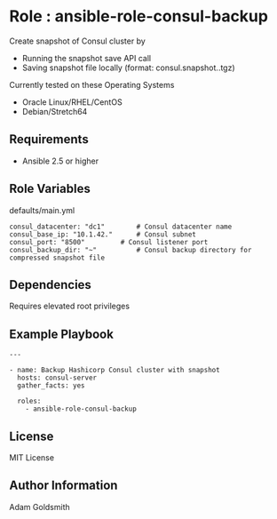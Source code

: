 Role : ansible-role-consul-backup
=================================

Create snapshot of Consul cluster by
* Running the snapshot save API call
* Saving snapshot file locally (format: consul.snapshot.<epoch>.tgz)

Currently tested on these Operating Systems
* Oracle Linux/RHEL/CentOS
* Debian/Stretch64

Requirements
------------

* Ansible 2.5 or higher

Role Variables
--------------

defaults/main.yml
```
consul_datacenter: "dc1"		# Consul datacenter name
consul_base_ip: "10.1.42."		# Consul subnet
consul_port: "8500"			# Consul listener port
consul_backup_dir: "~"			# Consul backup directory for compressed snapshot file
```

Dependencies
------------

Requires elevated root privileges

Example Playbook
----------------

```
---

- name: Backup Hashicorp Consul cluster with snapshot
  hosts: consul-server
  gather_facts: yes

  roles:
    - ansible-role-consul-backup
```

License
-------

MIT License

Author Information
------------------

Adam Goldsmith

